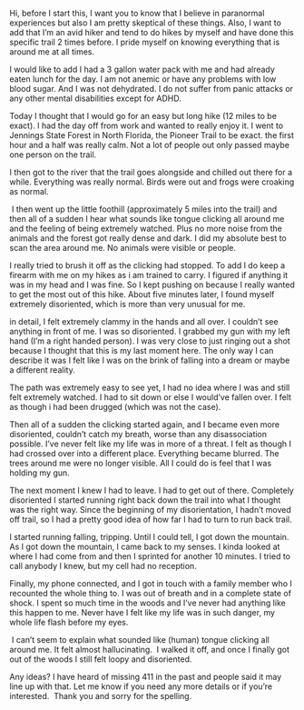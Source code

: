 Hi, before I start this, I want you to know that I believe in paranormal experiences but also I am pretty skeptical of these things. Also, I want to add that I’m an avid hiker and tend to do hikes by myself and have done this specific trail 2 times before. I pride myself on knowing everything that is around me at all times.

I would like to add I had a 3 gallon water pack with me and had already eaten lunch for the day. I am not anemic or have any problems with low blood sugar. And I was not dehydrated. I do not suffer from panic attacks or any other mental disabilities except for ADHD. 

Today I thought that I would go for an easy but long hike (12 miles to be exact). I had the day off from work and wanted to really enjoy it. I went to Jennings State Forest in North Florida, the Pioneer Trail to be exact. the first hour and a half was really calm. Not a lot of people out only passed maybe one person on the trail. 

I then got to the river that the trail goes alongside and chilled out there for a while. Everything was really normal. Birds were out and frogs were croaking as normal. 

 I then went up the little foothill (approximately 5 miles into the trail) and then all of a sudden I hear what sounds like tongue clicking all around me and the feeling of being extremely watched. Plus no more noise from the animals and the forest got really dense and dark. I did my absolute best to scan the area around me. No animals were visible or people.

I really tried to brush it off as the clicking had stopped. To add I do keep a firearm with me on my hikes as i am trained to carry. I figured if anything it was in my head and I was fine. So I kept pushing on because I really wanted to get the most out of this hike. About five minutes later, I found myself extremely disoriented, which is more than very unusual for me. 

in detail, I felt extremely clammy in the hands and all over. I couldn’t see anything in front of me. I was so disoriented. I grabbed my gun with my left hand (I’m a right handed person). I was very close to just ringing out a shot because I thought that this is my last moment here. The only way I can describe it was I felt like I was on the brink of falling into a dream or maybe a different reality. 

The path was extremely easy to see yet, I had no idea where I was and still felt extremely watched. I had to sit down or else I would’ve fallen over. I felt as though i had been drugged (which was not the case).

Then all of a sudden the clicking started again, and I became even more disoriented, couldn’t catch my breath, worse than any disassociation possible. I’ve never felt like my life was in more of a threat. I felt as though I had crossed over into a different place. Everything became blurred. The trees around me were no longer visible. All I could do is feel that I was holding my gun. 

The next moment I knew I had to leave. I had to get out of there. Completely disoriented I started running right back down the trail into what I thought was the right way. Since the beginning of my disorientation, I hadn’t moved off trail, so I had a pretty good idea of how far I had to turn to run back trail. 

I started running falling, tripping. Until I could tell, I got down the mountain. As I got down the mountain, I came back to my senses. I kinda looked at where I had come from and then I sprinted for another 10 minutes. I tried to call anybody I knew, but my cell had no reception. 

Finally, my phone connected, and I got in touch with a family member who I recounted the whole thing to. I was out of breath and in a complete state of shock. I spent so much time in the woods and I’ve never had anything like this happen to me. Never have I felt like my life was in such danger, my whole life flash before my eyes.

 I can’t seem to explain what sounded like (human) tongue clicking all around me. It felt almost hallucinating.  I walked it off, and once I finally got out of the woods I still felt loopy and disoriented. 

Any ideas? I have heard of missing 411 in the past and people said it may line up with that. Let me know if you need any more details or if you’re interested. 
Thank you and sorry for the spelling. 